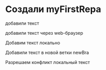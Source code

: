 # Создали myFirstRepa

добавили текст

добавили текст через web-браузер

Добавим текст локально

Добавили текст в новой ветки  newBra

Разрешаем конфликт локальный текст
